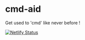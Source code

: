 # cmd-aid
 Get used to 'cmd' like never before !
 
 [![Netlify Status](https://api.netlify.com/api/v1/badges/297ab204-9caa-4355-813d-9ba9eba22309/deploy-status)](https://app.netlify.com/sites/optimistic-newton-6c0388/deploys)

